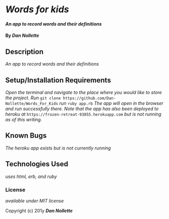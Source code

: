 # _Words for kids_

#### _An app to record words and their definitions_

#### By _**Dan Nollette**_

## Description

_An app to record words and their definitions_

## Setup/Installation Requirements

_Open the terminal and navigate to the place where you would like to store the project.
Run_ `git clone https://github.com/Dan-Nollette/Words_For_Kids`
_run_ `ruby app.rb`
_The app will open in the browser and run successfully there. Note that the app has also been deployed to heroku at_ `https://frozen-retreat-93855.herokuapp.com` _but is not running as of this writing._
## Known Bugs

_The heroku app exists but is not currently running_


## Technologies Used

_uses html, erb, and ruby_

### License

*available under MIT license*

Copyright (c) 201y **_Dan Nollette_**
